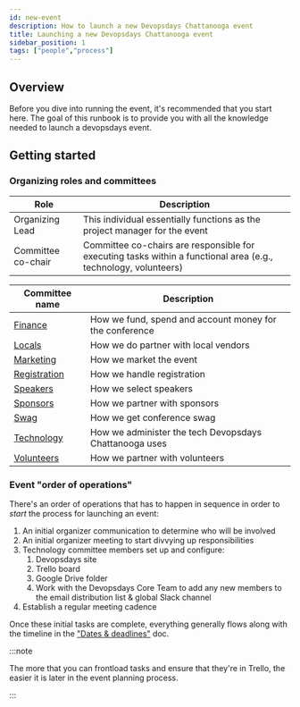 ```yaml
---
id: new-event
description: How to launch a new Devopsdays Chattanooga event
title: Launching a new Devopsdays Chattanooga event
sidebar_position: 1
tags: ["people","process"]
---
```


## Overview

Before you dive into running the event, it's recommended that you start here. The goal of this runbook is to provide you with all the knowledge needed to launch a devopsdays event.

## Getting started

### Organizing roles and committees

| Role  | Description  |
|---|---|
| Organizing Lead  | This individual essentially functions as the project manager for the event |
| Committee co-chair | Committee co-chairs are responsible for executing tasks within a functional area (e.g., technology, volunteers)  |

| Committee name  | Description  |
|---|---|
| [Finance][finance]  | How we fund, spend and account money for the conference  |
| [Locals][locals]   | How we do partner with local vendors  |
| [Marketing][marketing]   | How we market the event  |
| [Registration][registration]  | How we handle registration  |
| [Speakers][speakers]  | How we select speakers  |
| [Sponsors][sponsors]  | How we partner with sponsors  |
| [Swag][swag]  |  How we get conference swag |
| [Technology][technology]  | How we administer the tech Devopsdays Chattanooga uses  |
| [Volunteers][volunteers]   | How we partner with volunteers  |

### Event "order of operations"

There's an order of operations that has to happen in sequence in order to _start_ the process for launching an event:

1. An initial organizer communication to determine who will be involved
2. An initial organizer meeting to start divvying up responsibilities
3. Technology committee members set up and configure:
    1. Devopsdays site
    2. Trello board
    3. Google Drive folder
    4. Work with the Devopsdays Core Team to add any new members to the email distribution list & global Slack channel
4. Establish a regular meeting cadence

Once these initial tasks are complete, everything generally flows along with the timeline in the ["Dates & deadlines"][timeline] doc.

:::note

The more that you can frontload tasks and ensure that they're in Trello, the easier it is later in the event planning process.

:::


<!--LINKS-->
[finance]: ../category/finance
[locals]: ../category/locals
[marketing]: ../category/marketing
[registration]: ../category/registration
[speakers]: ../category/speaker
[sponsors]: ../category/sponsor
[swag]: ../category/swag
[technology]: ../category/technology
[volunteers]: ../category/volunteer
[timeline]: ../dates-and-deadlines
